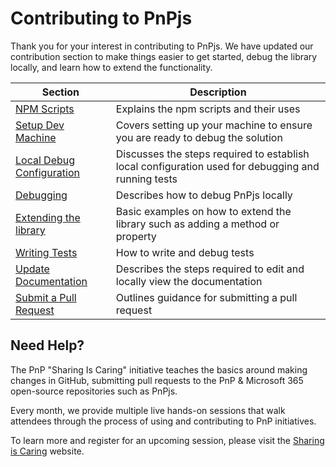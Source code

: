 # Contributing to PnPjs

Thank you for your interest in contributing to PnPjs. We have updated our contribution section to make things easier to get started, debug the library locally, and learn how to extend the functionality.

|Section|Description|
|---|---|
|[NPM Scripts](./npm-scripts.md)|Explains the npm scripts and their uses|
|[Setup Dev Machine](./setup-dev-machine.md)|Covers setting up your machine to ensure you are ready to debug the solution|
|[Local Debug Configuration](./local-debug-configuration.md)|Discusses the steps required to establish local configuration used for debugging and running tests|
|[Debugging](./debugging.md)|Describes how to debug PnPjs locally
|[Extending the library](./extending-the-library.md)|Basic examples on how to extend the library such as adding a method or property
|[Writing Tests](./debug-tests.md)|How to write and debug tests|
|[Update Documentation](./documentation.md)|Describes the steps required to edit and locally view the documentation|
|[Submit a Pull Request](./pull-requests.md)|Outlines guidance for submitting a pull request|

## Need Help?

The PnP "Sharing Is Caring" initiative teaches the basics around making changes in GitHub, submitting pull requests to the PnP & Microsoft 365 open-source repositories such as PnPjs. 

Every month, we provide multiple live hands-on sessions that walk attendees through the process of using and contributing to PnP initiatives.

To learn more and register for an upcoming session, please visit the [Sharing is Caring](https://aka.ms/sharing-is-caring) website.
